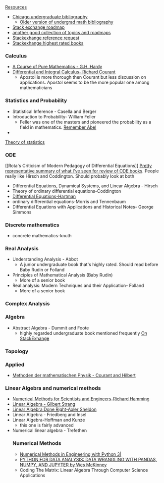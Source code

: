 [Resources](Resources.md)
- [Chicago undergraduate bibliography](https://github.com/ystael/chicago-ug-math-bib)
	- [Older version of undergrad math bibliography](https://www.ocf.berkeley.edu/~abhishek/chicmath.htm)
- [Stack exchange roadmap](https://math.stackexchange.com/questions/1082433/learning-roadmap-request-compiling-a-mathematics-stack-exchange-undergraduate)
- [another good collection of topics and roadmaps](https://www.neilwithdata.com/mathematics-self-learner)
- [Stackexhange reference request](https://math.stackexchange.com/questions/94827/what-books-must-every-math-undergraduate-read)
- [Stackexhange highest rated books](https://bookinsider.gitlab.io/2018/12/01/top-books-on-math/)
### Calculus
- [A Course of Pure Mathematics - G.H. Hardy](https://en.m.wikipedia.org/wiki/A_Course_of_Pure_Mathematics)
- [Differential and Integral Calculus- Richard Courant](https://en.m.wikipedia.org/wiki/Richard_Courant)
    - Apostol is more thorough then Courant but less discussion on applications. Apostol seems to be the more popular one among mathematicians
### Statistics and Probability
- Statistical Inference - Casella and Berger
- Introduction to Probability- William Feller
	- Feller was one of the masters and pioneered the probability as a field in mathematics. [Remember Abel](Neils%20Heinrich%20Abel.md)
- 
[Theory of statistics](https://stats.stackexchange.com/questions/414/introduction-to-statistics-for-mathematicians)
### ODE
[[Rota's Criticism of Modern Pedagogy of Differential Equations]]
[Pretty representative summary of what I've seen for review of ODE books](https://math.stackexchange.com/questions/4119586/looking-for-a-2nd-book-on-ordinary-differential-equations). People really like Hirsch and Coddington. Should probably look at both
- Differential Equations, Dynamical Systems, and Linear Algebra - Hirsch
- Theory of ordinary differential equations-Coddington
- [Differential Equations-Hartman](https://math.stackexchange.com/questions/175908/ode-book-recommendation)
- ordinary differential equations-Morris and Tennenbaum
- Differential Equations with Applications and Historical Notes- George Simmons
### Discrete mathematics
- concrete mathematics-knuth
### Real Analysis
- Understanding Analysis - Abbot
    -  A junior undergraduate book that's highly rated. Should read before Baby Rudin or Folland
- Principles of Mathematical Analysis (Baby Rudin)
    - More of a senior book
- Real analysis: Modern Techniques and their Application- Folland
    + More of a senior book
### Complex Analysis
### Algebra
- Abstract Algebra - Dummit and Foote
    - highly regarded undergraduate book mentioned frequently [On StackExhange](https://math.stackexchange.com/questions/54839/good-abstract-algebra-books-for-self-study?noredirect=1&lq=1)
### Topology
### Applied
- [Methoden der mathematischen Physik - Courant and Hilbert](https://en.m.wikipedia.org/wiki/Methoden_der_mathematischen_Physik)
### Linear Algebra and numerical methods
- [Numerical Methods for Scientists and Engineers-Richard Hamming](https://en.m.wikipedia.org/wiki/Richard_Hamming)
- [Linear Algebra - Gilbert Strang](https://scicomp.stackexchange.com/questions/1040/which-linear-algebra-texts-should-i-read-before-learning-numerical-linear-algebr)
- [Linear Algebra Done Right-Axler Sheldon](https://scicomp.stackexchange.com/questions/1040/which-linear-algebra-texts-should-i-read-before-learning-numerical-linear-algebr)
- Linear Algebra - Friedberg and Insel
- Linear Algebra-Hoffman and Kunze 
     - this one is fairly advanced
- Numerical linear algebra - Trefethen
    ### Numerical Methods
    - [Numerical Methods in Engineering with Python 3|](https://books.google.co.jp/books/about/Numerical_Methods_in_Engineering_with_Py.html?id=aJkXoxxoCoUC&redir_esc=y)
    - [PYTHON FOR DATA ANALYSIS: DATA WRANGLING WITH PANDAS, NUMPY, AND JUPYTER by Wes McKinney](https://pythonbooks.org/topical-books/numeric-and-big-data/)
    - Coding The Matrix: Linear Algebra Through Computer Science Applications
    
